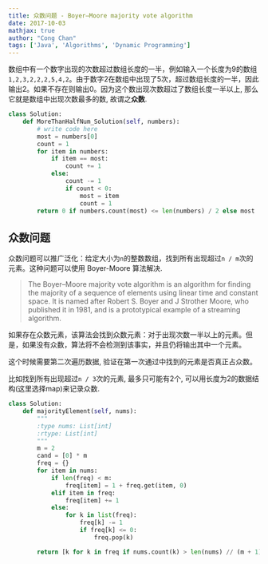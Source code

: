 ```yaml
---
title: 众数问题 - Boyer–Moore majority vote algorithm
date: 2017-10-03
mathjax: true
author: "Cong Chan"
tags: ['Java', 'Algorithms', 'Dynamic Programming']
---
```

数组中有一个数字出现的次数超过数组长度的一半，例如输入一个长度为9的数组`1,2,3,2,2,2,5,4,2`。由于数字2在数组中出现了5次，超过数组长度的一半，因此输出2。如果不存在则输出0。因为这个数出现次数超过了数组长度一半以上, 那么它就是数组中出现次数最多的数, 故谓之**众数**.
<!-- more -->
```python
class Solution:
    def MoreThanHalfNum_Solution(self, numbers):
        # write code here
        most = numbers[0]
        count = 1
        for item in numbers:
            if item == most:
                count += 1
            else:
                count -= 1
                if count < 0:
                    most = item
                    count = 1
        return 0 if numbers.count(most) <= len(numbers) / 2 else most
```

## 众数问题
众数问题可以推广泛化：给定大小为`n`的整数数组，找到所有出现超过`n / m`次的元素。这种问题可以使用 Boyer-Moore 算法解决.
> The Boyer–Moore majority vote algorithm is an algorithm for finding the majority of a sequence of elements using linear time and constant space. It is named after Robert S. Boyer and J Strother Moore, who published it in 1981, and is a prototypical example of a streaming algorithm.

如果存在众数元素，该算法会找到众数元素：对于出现次数一半以上的元素。但是，如果没有众数，算法将不会检测到该事实，并且仍将输出其中一个元素。

这个时候需要第二次遍历数据, 验证在第一次通过中找到的元素是否真正占众数。

比如找到所有出现超过`n / 3`次的元素, 最多只可能有2个, 可以用长度为2的数据结构(这里选择map)来记录众数.
```python
class Solution:
    def majorityElement(self, nums):
        """
        :type nums: List[int]
        :rtype: List[int]
        """
        m = 2
        cand = [0] * m
        freq = {}
        for item in nums:
            if len(freq) < m:
                freq[item] = 1 + freq.get(item, 0)
            elif item in freq:
                freq[item] += 1
            else:
                for k in list(freq):
                    freq[k] -= 1
                    if freq[k] <= 0:
                        freq.pop(k)

        return [k for k in freq if nums.count(k) > len(nums) // (m + 1)]
```
